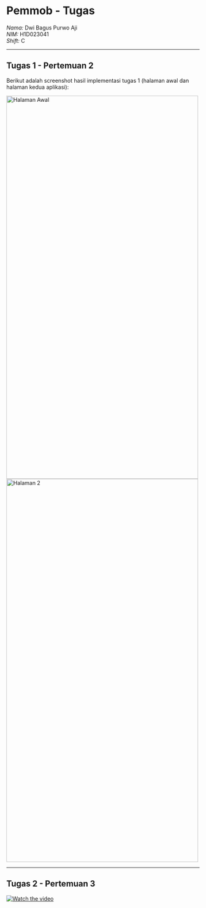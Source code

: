 # Pemmob - Tugas
*Nama:* Dwi Bagus Purwo Aji  
*NIM:* H1D023041  
*Shift:* C  

---

## Tugas 1 - Pertemuan 2
Berikut adalah screenshot hasil implementasi tugas 1 (halaman awal dan halaman kedua aplikasi):  

<img width="500" height="1000" alt="Halaman Awal" src="https://github.com/user-attachments/assets/5aaa9581-fe16-4ec6-9c09-77551f102af3" />  
<img width="500" height="1000" alt="Halaman 2" src="https://github.com/user-attachments/assets/4ff1d865-da3e-4945-b071-36368fb18109" />  

---

## Tugas 2 - Pertemuan 3
[![Watch the video](https://raw.githubusercontent.com/Zerive05/IFUnsoedMobile_H1D023041/assets/if_unsoed.png)](https://raw.githubusercontent.com/Zerive05/IFUnsoedMobile_H1D023041/assets/demo.webm)
